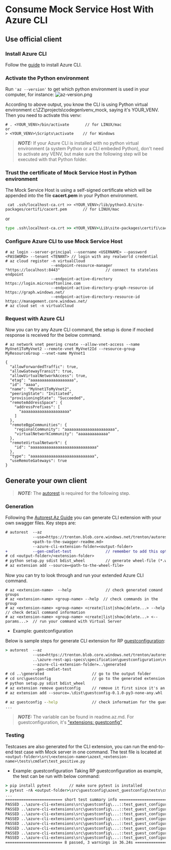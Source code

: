 # Consume Mock Service Host With Azure CLI

## Use official client

### Install Azure CLI

Follow the [guide](https://docs.microsoft.com/en-us/cli/azure/install-azure-cli) to install Azure CLI.
### Activate the Python environment

Run `'az --version'` to get which python environment is used in your computer, for instance:
![az-version.png](doc/pic/az-version.png)

According to above output, you know the CLI is using Python virtual environment c:\ZZ\projects\codegen\venv_mock, saying it's YOUR_VENV.
Then you need to activate this venv:

```
# . <YOUR_VENV>/bin/activate       // for LINUX/mac
or
> <YOUR_VENV>\Scripts\activate    // for Windows
```

> **_NOTE:_** If your Azure CLI is installed with no python virtual environment (a system Python or a CLI embeded Python), don't need to activate any VENV, but make sure the following step will be executed with that Python folder.

### Trust the certificate of Mock Service Host in Python environment

The Mock Service Host is using a self-signed certificate which will be appended into the file **cacert.pem** in your Python environment.

```shell
 cat .ssh/localhost-ca.crt >> <YOUR_VENV>/lib/python3.8/site-packages/certifi/cacert.pem       // for LINUX/mac
```

or

```bat
type .ssh\localhost-ca.crt >> <YOUR_VENV>\Lib\site-packages\certifi\cacert.pem                // for Windows
```

### Configure Azure CLI to use Mock Service Host

```shell
# az login --server-principal --username <USERNAME> --password <PASSWORD> --tenant <TENANT> // login with any realworld credential
# az cloud register -n virtualCloud
                    --endpoint-resource-manager "https://localhost:8443"                    // connect to stateless endpoint
                    --endpoint-active-directory https://login.microsoftonline.com
                    --endpoint-active-directory-graph-resource-id https://graph.windows.net/
                    --endpoint-active-directory-resource-id https://management.core.windows.net/
# az cloud set -n virtualCloud
```

### Request with Azure CLI

Now you can try any Azure CLI command, the setup is done if mocked response is received for the below command.

```shell
# az network vnet peering create --allow-vnet-access --name MyVnet1ToMyVnet2 --remote-vnet MyVnet2Id --resource-group MyResourceGroup --vnet-name MyVnet1

{
  "allowForwardedTraffic": true,
  "allowGatewayTransit": true,
  "allowVirtualNetworkAccess": true,
  "etag": "aaaaaaaaaaaaaaaaaaa",
  "id": "aaaa",
  "name": "MyVnet1ToMyVnet2",
  "peeringState": "Initiated",
  "provisioningState": "Succeeded",
  "remoteAddressSpace": {
    "addressPrefixes": [
      "aaaaaaaaaaaaaaaaaaaaa"
    ]
  },
  "remoteBgpCommunities": {
    "regionalCommunity": "aaaaaaaaaaaaaaaaaaaaaa",
    "virtualNetworkCommunity": "aaaaaaaaaaaaa"
  },
  "remoteVirtualNetwork": {
    "id": "aaaaaaaaaaaaaaaaaaaaaaaaaaaaa"
  },
  "type": "aaaaaaaaaaaaaaaaaaaaaaaaaaaa",
  "useRemoteGateways": true
}
```

## Generate your own client

> **_NOTE:_** The [autorest](https://www.npmjs.com/package/autorest) is required for the following step.

### Generation
Following the [Autorest.Az Guide](https://github.com/Azure/autorest.az#how-to-use-azure-cli-code-generator) you can generate CLI extension with your own swagger files. Key steps are:

```diff
# autorest  --az
            --use=https://trenton.blob.core.windows.net/trenton/autorest-az-1.7.3.tgz
            <path-to-the-swagger-readme.md>
            --azure-cli-extension-folder=<output-folder>
+           --gen-cmdlet-test               // remember to add this option if want to run tests
# cd <output-folder>/<extension-folder>
# python setup.py sdist bdist_wheel         // generate wheel-file (*.whl) in "dist" folder
# az extension add --source=<path-to-the-wheel-file>
```

Now you can try to look through and run your extended Azure CLI command.

```shell
# az <extension-name>  --help               // check generated comand groups
# az <extension-name> <group-name> --help  // check commands in the group
# az <extension-name> <group-name> <create|list|show|delete...> --help  // check detail command information
# az <extension-name> <group-name> <create|list|show|delete...> <--params...>  // run your command with Virtual Server
```
- Example: guestconfiguration

Below is sample steps for generate CLI extension for RP [guestconfiguration](https://github.com/Azure/azure-rest-api-specs/tree/main/specification/guestconfiguration/resource-manager):

```bat
> autorest  --az
            --use=https://trenton.blob.core.windows.net/trenton/autorest-az-1.7.3.tgz
            ..\azure-rest-api-specs\specification\guestconfiguration\resource-manager\readme.md
            --azure-cli-extension-folder=..\generated
            --gen-cmdlet-test
# cd ..\generated                     // go to the output folder
# cd src\guestconfig                  // go to the generated extension folder
# python setup.py sdist bdist_wheel
# az extension remove guestconfig     // remove it first since it's an existing extension
# az extension add --source=.\dist\guestconfig-0.1.0-py3-none-any.whl

# az guestconfig --help               // check information for the guestconfig extension.
...
```

> **_NOTE:_** The variable <extension-name> can be found in readme.az.md. For guestconfiguration, it's ["extensions: guestconfig"](https://github.com/Azure/azure-rest-api-specs/blob/main/specification/guestconfiguration/resource-manager/readme.az.md#az)

### Testing

Testcases are also generated for the CLI extension, you can run the end-to-end test case with Mock server in one command.
The test file is located at `<output-folder>\src\<extension-name>\azext_<extension-name>\tests\cmdlet\test_positive.py`
- Example: guestconfiguration
Taking RP guestconfiguration as example, the test can be run with below command:

```bat
> pip install pytest        // make sure pytest is installed
> pytest -rA <output-folder>\src\guestconfig\azext_guestconfig\tests\cmdlet\test_positive.py
...
========================= short test summary info ==========================
PASSED ..\azure-cli-extensions\src\guestconfig\...::test_guest_configuration_assignment_list
PASSED ..\azure-cli-extensions\src\guestconfig\...::test_guest_configuration_assignment_report_list
PASSED ..\azure-cli-extensions\src\guestconfig\...::test_guest_configuration_assignment_report_show
PASSED ..\azure-cli-extensions\src\guestconfig\...::test_guest_configuration_assignment_show
PASSED ..\azure-cli-extensions\src\guestconfig\...::test_guest_configuration_hcrp
PASSED ..\azure-cli-extensions\src\guestconfig\...::test_guest_configuration_hcrp2
PASSED ..\azure-cli-extensions\src\guestconfig\...::test_guest_configuration_hcrp_assignment_list
PASSED ..\azure-cli-extensions\src\guestconfig\...::test_guest_configuration_hcrp_assignment_show
========================= 8 passed, 3 warnings in 36.24s =========================
```
